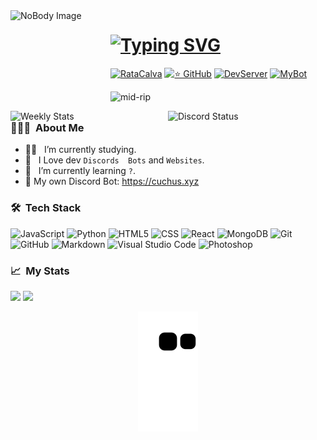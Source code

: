 

<img width="150" height="150" align="left" style="float: left; margin: 0 10px 0 0;" alt="NoBody Image" src="https://images-ext-1.discordapp.net/external/KS3JwY0Nv97KAMXxWxqjnSY6eAU73im6HTo1Ow_BrbU/https/i.imgur.com/jlwmYiph.jpg">  

# [![Typing SVG](https://readme-typing-svg.herokuapp.com?font=Fira+Code&weight=900&size=41&pause=1000&color=F7E50E&width=450&height=70&lines=Hey!+I'm+NoBody!+;Welcome+To+My+GitHub)](https://git.io/typing-svg) 
[![RataCalva](https://custom-icon-badges.demolab.com/badge/-RataCalva-yellow?style=for-the-badge&logo=heart&logoColor=red)](https://github.com/NoBody-UU)
[![⭐ GitHub](https://img.shields.io/github/stars/NoBody-UU?style=social)](https://github.com/stars/NoBody-UU)
[![DevServer](https://discordapp.com/api/guilds/644672989014523940/widget.png?style=shield)](https://discord.gg/FMbXwGPJGm)
[![MyBot](https://badgen.net/badge/icon/MyBot/yellow?icon=dependabot&label)](https://dsc.gg/cuchus)

<p align="left"> <img src="https://komarev.com/ghpvc/?username=NoBody-UU&label=Profile%20views&color=0e75b6&style=flat" alt="mid-rip" /> </p>

<div aling="right">
<a href="https://discord.com/users/838338447932391436" target="_blank">
	<img width="50%" align="right" alt="Discord Status" src="https://lanyard.cnrad.dev/api/838338447932391436?bg=1f1f1f&borderRadius=5px">
</a>
<a href="https://wakatime.com/@NoBody" target="_blank">
	<img width="50%" align="right" alt="Weekly Stats" src="https://github-readme-stats.vercel.app/api/wakatime?username=NoBody&border_radius=5px&theme=dark&bg_color=1f1f1f&border_color=1f1f1f&icon_color=58a6ff&show_icons=true&disable_animations=true&custom_title=NoBody%20Stasts%20🎈:">
</a>
</div>

<h3> 👨🏻‍💻 &nbsp;About Me </h3>

- 👨‍💻 &nbsp; I’m currently studying.
- 💬 &nbsp; I Love dev `Discords  Bots` and `Websites`.
- 🌱 &nbsp; I’m currently learning `?`.
- 🎈 My own Discord Bot: https://cuchus.xyz
<h3> 🛠 &nbsp;Tech Stack</h3>

  ![JavaScript](https://img.shields.io/badge/-JavaScript-333333?style=for-the-badge&logo=javascript)
  ![Python](https://img.shields.io/badge/-Python-333333?style=for-the-badge&logo=python)
  ![HTML5](https://img.shields.io/badge/-HTML5-333333?style=for-the-badge&logo=HTML5)
  ![CSS](https://img.shields.io/badge/-CSS-333333?style=for-the-badge&logo=CSS3&logoColor=1572B6)
  ![React](https://img.shields.io/badge/-React-333333?style=for-the-badge&logo=react)
  ![MongoDB](https://img.shields.io/badge/-MongoDB-333333?style=for-the-badge&logo=mongodb)
  ![Git](https://img.shields.io/badge/-Git-333333?style=for-the-badge&logo=git)
  ![GitHub](https://img.shields.io/badge/-GitHub-333333?style=for-the-badge&logo=github)
  ![Markdown](https://img.shields.io/badge/-Markdown-333333?style=for-the-badge&logo=markdown)
  ![Visual Studio Code](https://img.shields.io/badge/-Visual%20Studio%20Code-333333?style=for-the-badge&logo=visual-studio-code&logoColor=007ACC)
  ![Photoshop](https://img.shields.io/badge/-Photoshop-333333?style=for-the-badge&logo=adobe-photoshop)


<div align="left">
<h3> 📈 &nbsp;My Stats</h3>
<img height="180em" src="https://github-readme-stats.vercel.app/api/top-langs/?username=NoBody-UU&title_color=FFD700&bg_color=1f1f1f&icon_color=FF0074&text_color=FFFFFF&theme=buefy&layout=compact&langs_count=10&hide=Shell&card_width=300" />
<img height="180em" src="https://github-readme-stats.vercel.app/api?username=NoBody-UU&title_color=FFD700&bg_color=1f1f1f&icon_color=FF0074&text_color=FFFFFF&theme=gruvbox&show_icons=true&include_all_commits=false&card_width=100" />	
</div>

<div align="center">

  ![Snake animation](https://github.com/rafaballerini/rafaballerini/blob/output/github-contribution-grid-snake.svg)
</div>
